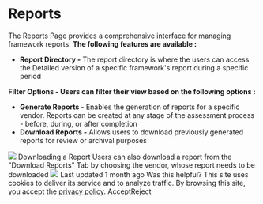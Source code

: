 
# Reports
The Reports Page provides a comprehensive interface for managing framework reports. **The following features are available :**
  * **Report Directory -** The report directory is where the users can access the Detailed version of a specific framework's report during a specific period 


**Filter Options - Users can filter their view based on the following options :**
  * **Generate Reports -** Enables the generation of reports for a specific vendor. Reports can be created at any stage of the assessment process - before, during, or after completion
  * **Download Reports -** Allows users to download previously generated reports for review or archival purposes


![](https://docs.zeron.one/~gitbook/image?url=https%3A%2F%2F2369257091-files.gitbook.io%2F%7E%2Ffiles%2Fv0%2Fb%2Fgitbook-x-prod.appspot.com%2Fo%2Fspaces%252FNvBtBGH5RnvS9IY79liz%252Fuploads%252FBfnn9SeFnLDXSZSH27fP%252FScreenshot%25202025-04-07%2520at%25202.58.41%25E2%2580%25AFPM.png%3Falt%3Dmedia%26token%3D3a7774fe-050e-495b-884b-3b6b4ef31cd2&width=768&dpr=4&quality=100&sign=bf53e57c&sv=2)
Downloading a Report [](https://docs.zeron.one/zeron-compliance/reports#downloading-a-report)
Users can also download a report from the "Download Reports" Tab by choosing the vendor, whose report needs to be downloaded 
![](https://docs.zeron.one/~gitbook/image?url=https%3A%2F%2F2369257091-files.gitbook.io%2F%7E%2Ffiles%2Fv0%2Fb%2Fgitbook-x-prod.appspot.com%2Fo%2Fspaces%252FNvBtBGH5RnvS9IY79liz%252Fuploads%252Fs2MHtRUux9bQgKYmYv4m%252FScreenshot%25202025-04-07%2520at%25203.00.14%25E2%2580%25AFPM.png%3Falt%3Dmedia%26token%3D919b98a9-854a-4127-8e86-29f3253ebad9&width=768&dpr=4&quality=100&sign=c8c3e43&sv=2)
Last updated 1 month ago
Was this helpful?
This site uses cookies to deliver its service and to analyze traffic. By browsing this site, you accept the [privacy policy](https://zeron.one/privacy-policy/).
AcceptReject
